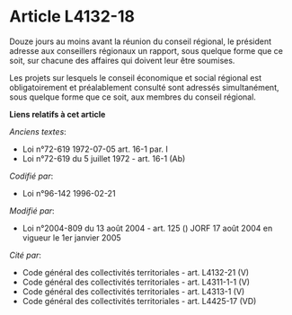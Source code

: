 # Article L4132-18

Douze jours au moins avant la réunion du conseil régional, le président adresse aux conseillers régionaux un rapport, sous
quelque forme que ce soit, sur chacune des affaires qui doivent leur être soumises.

Les projets sur lesquels le conseil économique et social régional est obligatoirement et préalablement consulté sont adressés
simultanément, sous quelque forme que ce soit, aux membres du conseil régional.

**Liens relatifs à cet article**

_Anciens textes_:

  - Loi n°72-619 1972-07-05 art. 16-1 par. I
  - Loi n°72-619 du 5 juillet 1972 - art. 16-1 (Ab)

_Codifié par_:

  - Loi n°96-142 1996-02-21

_Modifié par_:

  - Loi n°2004-809 du 13 août 2004 - art. 125 () JORF 17 août 2004 en vigueur le 1er janvier 2005

_Cité par_:

  - Code général des collectivités territoriales - art. L4132-21 (V)
  - Code général des collectivités territoriales - art. L4311-1-1 (V)
  - Code général des collectivités territoriales - art. L4313-1 (V)
  - Code général des collectivités territoriales - art. L4425-17 (VD)
